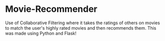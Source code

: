 # Movie-Recommender
Use of Collaborative Filtering where it takes the ratings of others on movies to match the user's highly rated movies and then recommends them.
This was made using Python and Flask!
